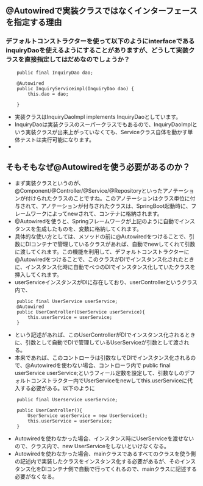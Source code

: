 ## @Autowiredで実装クラスではなくインターフェースを指定する理由

### デフォルトコンストラクターを使って以下のようにinterfaceであるinquiryDaoを使えるようにすることがありますが、どうして実装クラスを直接指定してはだめなのでしょうか？

```
    public final InquiryDao dao;

    @Autowired
    public InquiryServiceimpl(InquiryDao dao) {
        this.dao = dao;
    
    }
```
* 実装クラスはInquiryDaoImpl implements InquiryDaoとしています。
* InquiryDaoは実装クラスのスーパークラスでもあるので、InquiryDaoImplという実装クラスが出来上がっていなくても、Serviceクラス自体を動かす単体テストは実行可能になります。
* 


## そもそもなぜ@Autowiredを使う必要があるのか？
* まず実装クラスというのが、@Component/@Controller/@Service/@Repositoryといったアノテーションが付けられたクラスのことですね。このアノテーションはクラス単位に付与されて、アノテーションが付与されたクラスは、SpringBoot起動時に、フレームワークによってnewされて、コンテナに格納されます。
* @Autowiredを使うと、Springフレームワークが上記のように自動でインスタンスを生成したものを、変数に格納してくれます。
* 具体的な使い方としては、メソッドの前に@Autowiredをつけることで、引数にDIコンテナで管理しているクラスがあれば、自動でnewしてくれて引数に渡してくれます。この機能を利用して、デフォルトコンストラクターに@Autowiredをつけることで、このクラスがDIでインスタンス化されたときに、インスタンス化時に自動でべつのDIでインスタンス化していたクラスを挿入してくれます。
* userServiceインスタンスがDIに存在しており、userControllerというクラス内で、
```
    public final UserService userService;
    @Autowired
    public UserController(UserService userService){
        this.userService = userService;
    }
```
* という記述があれば、このUserControllerがDIでインスタンス化されるときに、引数として自動でDIで管理しているUserServiceが引数として渡される。
* 本来であれば、このコントローラは引数なしでDIでインスタンス化されるので、@Autowiredを使わない場合、コントローラ内で public final userService userService;というフィール定数を設定して、引数なしのデフォルトコンストラクター内でUserServiceをnewしてthis.userServiceに代入する必要がある。以下のように
```
    public final Userservice userService;

    public UserController(){
        UserService userService = new UserService();
        this.userService = userService;
    }
```
* Autowiredを使わなかった場合、インスタンス時にUserServiceを渡せないので、クラス内で、new UserServiceをしないといけなくなる。
* Autowiredを使わなかった場合、mainクラスであるすべてのクラスを使う側の記述内で実装したクラスをインスタンス化する必要があるが、そのインスタンス化をDIコンテナ側で自動で行ってくれるので、mainクラスに記述する必要がなくなる。
